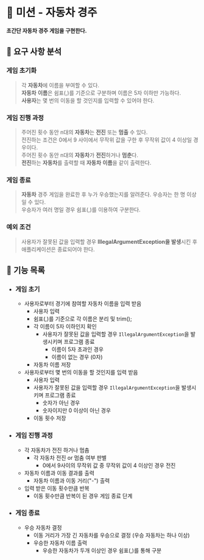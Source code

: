 # 🚗 미션 - 자동차 경주

**초간단 자동차 경주 게임을 구현한다.**

## 👀 요구 사항 분석

### 게임 초기화

> 각 **자동차**에 이름을 부여할 수 있다.  
> **자동차** **이름**은 쉼표(,)를 기준으로 구분하며 이름은 5자 이하만 가능하다.  
> **사용자**는 몇 번의 이동을 할 것인지를 입력할 수 있어야 한다.

### 게임 진행 과정

> 주어진 횟수 동안 n대의 **자동차**는 **전진** 또는 **멈출** 수 있다.  
> 전진하는 조건은 0에서 9 사이에서 무작위 값을 구한 후 무작위 값이 4 이상일 경우이다.  
> 주어진 횟수 동안 n대의 **자동차**가 **전진**하거나 **멈춘**다.  
> **전진**하는 **자동차**를 출력할 때 **자동차** **이름**을 같이 출력한다.

### 게임 종료

> **자동차** 경주 게임을 완료한 후 누가 우승했는지를 알려준다. 우승자는 한 명 이상일 수 있다.  
> 우승자가 여러 명일 경우 쉼표(,)를 이용하여 구분한다.

### 예외 조건

> 사용자가 잘못된 값을 입력할 경우 **IllegalArgumentException을 발생**시킨 후 애플리케이션은 종료되어야 한다.

## 📃 기능 목록

- ### **게임 초기**
    - 사용자로부터 경기에 참여할 자동차 이름을 입력 받음
        - 사용자 입력
        - 쉼표(,)를 기준으로 각 이름은 분리 및 trim();
        - 각 이름이 5자 이하인지 확인
            - 사용자가 잘못된 값을 입력할 경우 `IllegalArgumentException`을 발생시키며 프로그램 종료
                - 이름이 5자 초과인 경우
                - 이름이 없는 경우 (0자)
        - 자동차 이름 저장
    - 사용자로부터 몇 번의 이동을 할 것인지를 입력 받음
        - 사용자 입력
        - 사용자가 잘못된 값을 입력할 경우 `IllegalArgumentException`을 발생시키며 프로그램 종료
            - 숫자가 아닌 경우
            - 숫자이지만 0 이상이 아닌 경우
        - 이동 횟수 저장

- ### **게임 진행 과정**
    - 각 자동차가 전진 하거나 멈춤
        - 각 자동차 전진 or 멈춤 여부 판별
            - 0에서 9사이의 무작위 값 중 무작위 값이 4 이상인 경우 전진
    - 자동차 이름과 이동 결과를 출력
        - 자동차 이름과 이동 거리("-") 출력
    - 입력 받은 이동 횟수만큼 반복
        - 이동 횟수만큼 반복이 된 경우 게임 종료 단계

- ### **게임 종료**
    - 우승 자동차 결정
        - 이동 거리가 가장 긴 자동차를 우승으로 결정 (우승 자동차는 하나 이상)
        - 우승한 자동차 이름 출력
            - 우승한 자동차가 두개 이상인 경우 쉼표(,)를 통해 구분

